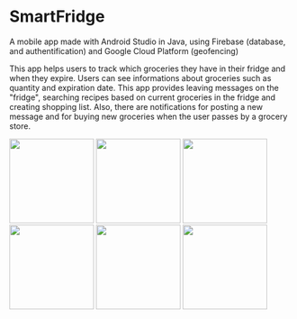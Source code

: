 # SmartFridge

A mobile app made with Android Studio in Java, using Firebase (database, and authentification) and Google Cloud Platform (geofencing)

This app helps users to track which groceries they have in their fridge and when they expire. Users can see informations about groceries such as quantity and expiration date. This app provides leaving messages on the "fridge", searching recipes based on current groceries in the fridge and creating shopping list. Also, there are notifications for posting a new message and for buying new groceries when the user passes by a grocery store. 

<p float="left">
<img src="https://user-images.githubusercontent.com/61297595/191051467-01431ff9-5114-4107-9cc7-e76062f2d00c.png" width="150">
<img src="https://user-images.githubusercontent.com/61297595/191051821-dec2533a-9320-46c8-8906-b2409ce63828.png" width="150">
<img src="https://user-images.githubusercontent.com/61297595/191051586-35b87920-a735-4dd7-970a-7a3cea66833e.png" width="150">
<img src="https://user-images.githubusercontent.com/61297595/191051678-d9a10271-3ee4-480f-a094-212c21685edd.png" width="150">
<img src="https://user-images.githubusercontent.com/61297595/191051787-b9750e32-258a-4c3b-b430-cffe1c420f1f.png" width="150">
<img src="https://user-images.githubusercontent.com/61297595/191051850-4cfad860-b769-4cff-a556-38f386347aa9.png" width="150">
</p>
